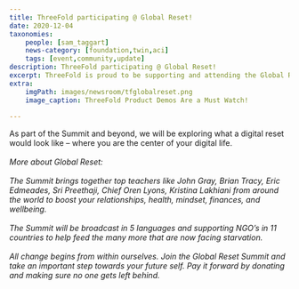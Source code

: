 ```yaml
---
title: ThreeFold participating @ Global Reset!
date: 2020-12-04
taxonomies:
    people: [sam_taggart]
    news-category: [foundation,twin,aci]
    tags: [event,community,update]
description: ThreeFold participating @ Global Reset!
excerpt: ThreeFold is proud to be supporting and attending the Global Reset Summit taking place this weekend, December 5 & 6.
extra:
    imgPath: images/newsroom/tfglobalreset.png
    image_caption: ThreeFold Product Demos Are a Must Watch!
    
---
```


As part of the Summit and beyond, we will be exploring what a digital reset would look like – where you are the center of your digital life.
<br/>
<br/>
*More about Global Reset:*
<br/>
<br/>
*The Summit brings together top teachers like John Gray, Brian Tracy, Eric Edmeades, Sri Preethaji, Chief Oren Lyons, Kristina Lakhiani  from around the world to boost your relationships, health, mindset, finances, and wellbeing.*
<br/>
<br/>
*The Summit will be broadcast in 5 languages and supporting NGO’s in 11 countries to help feed the many more that are now facing starvation.*
<br/>
<br/>
*All change begins from within ourselves. Join the Global Reset Summit and take an important step towards your future self. Pay it forward by donating and making sure no one gets left behind.*
